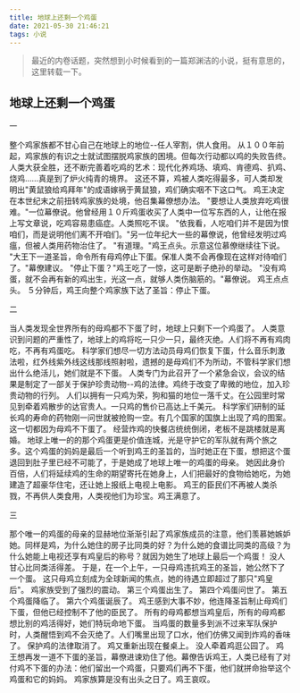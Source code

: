 ```yaml
---
title: 地球上还剩一个鸡蛋
date: 2021-05-30 21:46:21
tags: 小说
---
```


> 最近的内卷话题，突然想到小时候看到的一篇郑渊洁的小说，挺有意思的，这里转载一下。


## 地球上还剩一个鸡蛋


一

整个鸡家族都不甘心自己在地球上的地位--任人宰割，供人食用。
从１００年前起，鸡家族的有识之士就试图摆脱鸡家族的困境。但每次行动都以鸡的失败告终。人类大获全胜，还不断完善着吃鸡的艺术：现代化养鸡场、填鸡、肯德鸡、扒鸡、烧鸡……真是到了炉火纯青的境界。
这还不算，鸡被人类吃得最多，可人类却发明出"黄鼠狼给鸡拜年"的成语嫁祸于黄鼠狼，鸡们确实咽不下这口气。
鸡王决定在本世纪末之前扭转鸡家族的处境，他召集幕僚想办法。
"要想让人类放弃吃鸡很难。"一位幕僚说。他曾经用１０斤鸡蛋收买了人类中一位写东西的人，让他在报上写文章说，吃鸡容易患癌症。人类照吃不误。
"依我看，人吃咱们并不是因为恨咱们，而是说明他们离不开咱们。"另一位年纪大一些的幕僚说，他曾经发明过鸡瘟，但被人类用药物治住了。
"有道理。"鸡王点头。示意这位慕僚继续往下说。
"大王下一道圣旨，命令所有母鸡停止下蛋。保准人类不会再像现在这样对待咱们了。"幕僚建议。
"停止下蛋？"鸡王吃了一惊，这可是断子绝孙的举动。
"没有鸡蛋，就不会再有新的鸡出生，光这一点，就够人类伤脑筋的。"幕僚说。
鸡王点点头。
５分钟后，鸡王向整个鸡家族下达了圣旨：停止下蛋。

二

当人类发现全世界所有的母鸡都不下蛋了时，地球上只剩下一个鸡蛋了。
人类意识到问题的严重性了，地球上的鸡将吃一只少一只，最终灭绝。人们将不再有鸡肉吃，不再有鸡蛋吃。
科学家们想尽一切方法动员母鸡们恢复下蛋，什么音乐刺激法啦，红外线紫外线这线那线照射啦，遗撼的是母鸡们不为所动，不管科学家们想出什么绝活儿，她们就是不下蛋。
人类专门为此召开了一个紧急会议，会议的结果是制定了一部关于保护珍贵动物--鸡的法律。鸡终于改变了卑微的地位，加入珍贵动物的行列。
人们以拥有一只鸡为荣，狗和猫的地位一落千丈。在公园里时常见到牵着鸡散步的达官贵人。一只鸡的售价已高达上千美元。
科学家们研制的延长鸡的寿命的药物刚一问世就被抢购一空。有几个国家的国旗上出现了鸡的图案。这一切都因为母鸡不下蛋了。
经营炸鸡的快餐店统统倒闭，老板不是跳楼就是离婚。
地球上唯一的的那个鸡蛋更是价值连城，光是守护它的军队就有两个旅之多。这个鸡蛋的妈妈是最后一个听到鸡王的圣旨的，当时她正在下蛋，想把这个蛋退回到肚子里已经不可能了，于是她成了地球上唯一的鸡蛋的母亲。
她因此身价百倍，人们将延续鸡的生命的期望寄托在她身上，人们把最好的食物给她吃，为她建造了超豪华住宅，还让她上报纸上电视上电影。
鸡王的臣民们不再被人类杀戮，不再供人类食用，人类视他们为珍宝。鸡王满意了。

三

那个唯一的鸡蛋的母亲的显赫地位渐渐引起了鸡家族成员的注意，他们羡慕她嫉妒她。同样是鸡，为什么她住的房子比同类的好？为什么她的食谱比同类的高级？为什么她能上电视还享有鸡皇后的称号？就因为她生了地球上最后一个鸡蛋！
没人甘心比同类活得差。
于是，在一个上午，一只母鸡违抗鸡王的圣旨，她公然下了一个蛋。
这只母鸡立刻成为全球新闻的焦点，她的待遇立即超过了那只"鸡皇后"。
鸡家族受到了强烈的震动。
第三个鸡蛋出生了。
第四个鸡蛋问世了。
第五个鸡蛋降临了。
第六个鸡蛋诞辰了。
鸡王感到大事不妙，他连降圣旨制止母鸡们下蛋，但他已经控制不了他的臣民了。
所有的母鸡都想当鸡皇后，所有的母鸡都想比别的鸡活得好，她们特玩命地下蛋。
当鸡蛋的数量多到派不过来军队保护时，人类醒悟到鸡不会灭绝了。人们嘴里出现了口水，他们仿佛又闻到炸鸡的香味了。
保护鸡的法律取消了。
鸡又重新出现在餐桌上。
没人牵着鸡逛公园了。
鸡王想再发一道不下蛋的圣旨，幕僚进谏劝住了他。幕僚告诉鸡王，人类已经有了对付鸡不下蛋的办法：他们留出一个鸡蛋，只要鸡们再不下蛋，他们就拼命抬举这个鸡蛋和它的妈妈。
鸡家族算是没有出头之日了。鸡王哀叹。


